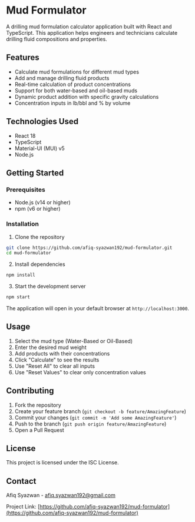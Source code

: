 # Mud Formulator

A drilling mud formulation calculator application built with React and TypeScript. This application helps engineers and technicians calculate drilling fluid compositions and properties.

## Features

- Calculate mud formulations for different mud types
- Add and manage drilling fluid products
- Real-time calculation of product concentrations
- Support for both water-based and oil-based muds
- Dynamic product addition with specific gravity calculations
- Concentration inputs in lb/bbl and % by volume

## Technologies Used

- React 18
- TypeScript
- Material-UI (MUI) v5
- Node.js

## Getting Started

### Prerequisites

- Node.js (v14 or higher)
- npm (v6 or higher)

### Installation

1. Clone the repository
```bash
git clone https://github.com/afiq-syazwan192/mud-formulator.git
cd mud-formulator
```

2. Install dependencies
```bash
npm install
```

3. Start the development server
```bash
npm start
```

The application will open in your default browser at `http://localhost:3000`.

## Usage

1. Select the mud type (Water-Based or Oil-Based)
2. Enter the desired mud weight
3. Add products with their concentrations
4. Click "Calculate" to see the results
5. Use "Reset All" to clear all inputs
6. Use "Reset Values" to clear only concentration values

## Contributing

1. Fork the repository
2. Create your feature branch (`git checkout -b feature/AmazingFeature`)
3. Commit your changes (`git commit -m 'Add some AmazingFeature'`)
4. Push to the branch (`git push origin feature/AmazingFeature`)
5. Open a Pull Request

## License

This project is licensed under the ISC License.

## Contact

Afiq Syazwan - [afiq.syazwan192@gmail.com](mailto:afiq.syazwan192@gmail.com)

Project Link: [https://github.com/afiq-syazwan192/mud-formulator](https://github.com/afiq-syazwan192/mud-formulator) 